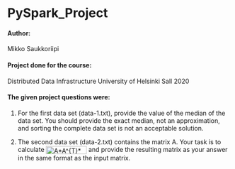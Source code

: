 # PySpark_Project

#### Author:
Mikko Saukkoriipi

#### Project done for the course:
Distributed Data Infrastructure
University of Helsinki
Sall 2020

#### The given project questions were:

1. For the first data set (data-1.txt), provide the value of the median of the data set. You should provide the exact median, not an approximation, and sorting the complete data set is not an acceptable solution.

2. The second data set (data-2.txt) contains the matrix A. Your task is to calculate <img src="http://www.sciweavers.org/tex2img.php?eq=%20A%2AA%5E%7BT%7D%2AA%20&bc=White&fc=Black&im=jpg&fs=12&ff=arev&edit=0" align="center" border="0" alt=" A*A^{T}*A " width="92" height="18" /> and provide the resulting matrix as your answer in the same format as the input matrix.
